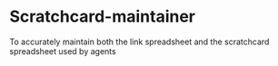 # Scratchcard-maintainer
To accurately maintain both the link spreadsheet and the scratchcard spreadsheet used by agents
